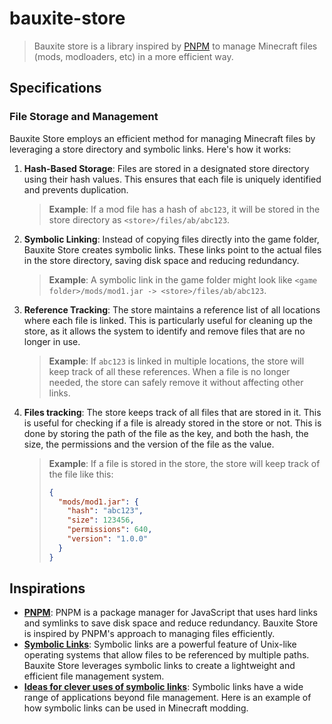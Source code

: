 # bauxite-store

> Bauxite store is a library inspired by [PNPM](https://pnpm.io) to manage Minecraft files (mods, modloaders, etc) in a more efficient way.

## Specifications

### File Storage and Management

Bauxite Store employs an efficient method for managing Minecraft files by leveraging a store directory and symbolic links. Here's how it works:

1. **Hash-Based Storage**: Files are stored in a designated store directory using their hash values. This ensures that each file is uniquely identified and prevents duplication.

   > **Example**: If a mod file has a hash of `abc123`, it will be stored in the store directory as `<store>/files/ab/abc123`.

2. **Symbolic Linking**: Instead of copying files directly into the game folder, Bauxite Store creates symbolic links. These links point to the actual files in the store directory, saving disk space and reducing redundancy.

   > **Example**: A symbolic link in the game folder might look like `<game folder>/mods/mod1.jar -> <store>/files/ab/abc123`.

3. **Reference Tracking**: The store maintains a reference list of all locations where each file is linked. This is particularly useful for cleaning up the store, as it allows the system to identify and remove files that are no longer in use.

   > **Example**: If `abc123` is linked in multiple locations, the store will keep track of all these references. When a file is no longer needed, the store can safely remove it without affecting other links.

4. **Files tracking**: The store keeps track of all files that are stored in it. This is useful for checking if a file is already stored in the store or not. This is done by storing the path of the file as the key, and both the hash, the size, the permissions and the version of the file as the value.

   > **Example**: If a file is stored in the store, the store will keep track of the file like this:
   >
   > ```json
   > {
   >   "mods/mod1.jar": {
   >     "hash": "abc123",
   >     "size": 123456,
   >     "permissions": 640,
   >     "version": "1.0.0"
   >   }
   > }
   > ```

## Inspirations

- **[PNPM](https://pnpm.io)**: PNPM is a package manager for JavaScript that uses hard links and symlinks to save disk space and reduce redundancy. Bauxite Store is inspired by PNPM's approach to managing files efficiently.
- **[Symbolic Links](https://en.wikipedia.org/wiki/Symbolic_link)**: Symbolic links are a powerful feature of Unix-like operating systems that allow files to be referenced by multiple paths. Bauxite Store leverages symbolic links to create a lightweight and efficient file management system.
- **[Ideas for clever uses of symbolic links](https://www.planetminecraft.com/forums/pmc/discussion/ideas-for-clever-uses-of-symbolic-links-623052/)**: Symbolic links have a wide range of applications beyond file management. Here is an example of how symbolic links can be used in Minecraft modding.
